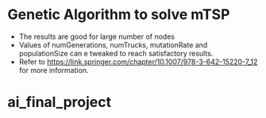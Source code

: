 # Genetic Algorithm to solve mTSP
  - The results are good for large number of nodes
  - Values of numGenerations, numTrucks, mutationRate and populationSize can e tweaked to
    reach satisfactory results.
  - Refer to https://link.springer.com/chapter/10.1007/978-3-642-15220-7_12 for more information.
# ai_final_project
